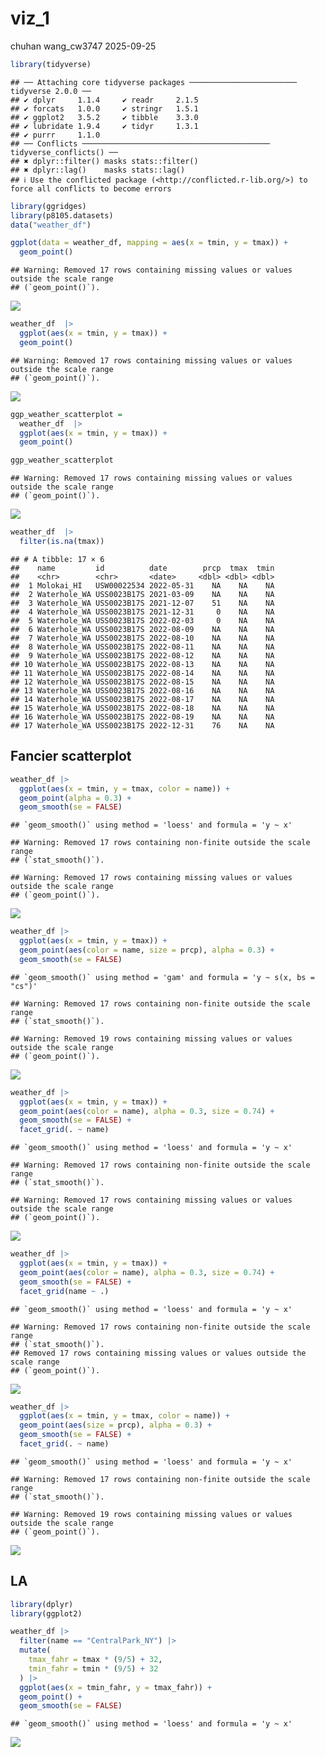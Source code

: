viz_1
================
chuhan wang_cw3747
2025-09-25

``` r
library(tidyverse)
```

    ## ── Attaching core tidyverse packages ──────────────────────── tidyverse 2.0.0 ──
    ## ✔ dplyr     1.1.4     ✔ readr     2.1.5
    ## ✔ forcats   1.0.0     ✔ stringr   1.5.1
    ## ✔ ggplot2   3.5.2     ✔ tibble    3.3.0
    ## ✔ lubridate 1.9.4     ✔ tidyr     1.3.1
    ## ✔ purrr     1.1.0     
    ## ── Conflicts ────────────────────────────────────────── tidyverse_conflicts() ──
    ## ✖ dplyr::filter() masks stats::filter()
    ## ✖ dplyr::lag()    masks stats::lag()
    ## ℹ Use the conflicted package (<http://conflicted.r-lib.org/>) to force all conflicts to become errors

``` r
library(ggridges)
library(p8105.datasets)
data("weather_df")
```

``` r
ggplot(data = weather_df, mapping = aes(x = tmin, y = tmax)) +
  geom_point()
```

    ## Warning: Removed 17 rows containing missing values or values outside the scale range
    ## (`geom_point()`).

![](viz_1_files/figure-gfm/unnamed-chunk-2-1.png)<!-- -->

``` r
weather_df  |>
  ggplot(aes(x = tmin, y = tmax)) +
  geom_point()
```

    ## Warning: Removed 17 rows containing missing values or values outside the scale range
    ## (`geom_point()`).

![](viz_1_files/figure-gfm/unnamed-chunk-3-1.png)<!-- -->

``` r
ggp_weather_scatterplot = 
  weather_df  |>
  ggplot(aes(x = tmin, y = tmax)) +
  geom_point()

ggp_weather_scatterplot
```

    ## Warning: Removed 17 rows containing missing values or values outside the scale range
    ## (`geom_point()`).

![](viz_1_files/figure-gfm/unnamed-chunk-4-1.png)<!-- -->

``` r
weather_df  |>
  filter(is.na(tmax))
```

    ## # A tibble: 17 × 6
    ##    name         id          date        prcp  tmax  tmin
    ##    <chr>        <chr>       <date>     <dbl> <dbl> <dbl>
    ##  1 Molokai_HI   USW00022534 2022-05-31    NA    NA    NA
    ##  2 Waterhole_WA USS0023B17S 2021-03-09    NA    NA    NA
    ##  3 Waterhole_WA USS0023B17S 2021-12-07    51    NA    NA
    ##  4 Waterhole_WA USS0023B17S 2021-12-31     0    NA    NA
    ##  5 Waterhole_WA USS0023B17S 2022-02-03     0    NA    NA
    ##  6 Waterhole_WA USS0023B17S 2022-08-09    NA    NA    NA
    ##  7 Waterhole_WA USS0023B17S 2022-08-10    NA    NA    NA
    ##  8 Waterhole_WA USS0023B17S 2022-08-11    NA    NA    NA
    ##  9 Waterhole_WA USS0023B17S 2022-08-12    NA    NA    NA
    ## 10 Waterhole_WA USS0023B17S 2022-08-13    NA    NA    NA
    ## 11 Waterhole_WA USS0023B17S 2022-08-14    NA    NA    NA
    ## 12 Waterhole_WA USS0023B17S 2022-08-15    NA    NA    NA
    ## 13 Waterhole_WA USS0023B17S 2022-08-16    NA    NA    NA
    ## 14 Waterhole_WA USS0023B17S 2022-08-17    NA    NA    NA
    ## 15 Waterhole_WA USS0023B17S 2022-08-18    NA    NA    NA
    ## 16 Waterhole_WA USS0023B17S 2022-08-19    NA    NA    NA
    ## 17 Waterhole_WA USS0023B17S 2022-12-31    76    NA    NA

## Fancier scatterplot

``` r
weather_df |>
  ggplot(aes(x = tmin, y = tmax, color = name)) +
  geom_point(alpha = 0.3) +
  geom_smooth(se = FALSE)
```

    ## `geom_smooth()` using method = 'loess' and formula = 'y ~ x'

    ## Warning: Removed 17 rows containing non-finite outside the scale range
    ## (`stat_smooth()`).

    ## Warning: Removed 17 rows containing missing values or values outside the scale range
    ## (`geom_point()`).

![](viz_1_files/figure-gfm/unnamed-chunk-6-1.png)<!-- -->

``` r
weather_df |>
  ggplot(aes(x = tmin, y = tmax)) +
  geom_point(aes(color = name, size = prcp), alpha = 0.3) +
  geom_smooth(se = FALSE)
```

    ## `geom_smooth()` using method = 'gam' and formula = 'y ~ s(x, bs = "cs")'

    ## Warning: Removed 17 rows containing non-finite outside the scale range
    ## (`stat_smooth()`).

    ## Warning: Removed 19 rows containing missing values or values outside the scale range
    ## (`geom_point()`).

![](viz_1_files/figure-gfm/unnamed-chunk-7-1.png)<!-- -->

``` r
weather_df |>
  ggplot(aes(x = tmin, y = tmax)) +
  geom_point(aes(color = name), alpha = 0.3, size = 0.74) +
  geom_smooth(se = FALSE) +
  facet_grid(. ~ name)
```

    ## `geom_smooth()` using method = 'loess' and formula = 'y ~ x'

    ## Warning: Removed 17 rows containing non-finite outside the scale range
    ## (`stat_smooth()`).

    ## Warning: Removed 17 rows containing missing values or values outside the scale range
    ## (`geom_point()`).

![](viz_1_files/figure-gfm/unnamed-chunk-8-1.png)<!-- -->

``` r
weather_df |>
  ggplot(aes(x = tmin, y = tmax)) +
  geom_point(aes(color = name), alpha = 0.3, size = 0.74) +
  geom_smooth(se = FALSE) +
  facet_grid(name ~ .)
```

    ## `geom_smooth()` using method = 'loess' and formula = 'y ~ x'

    ## Warning: Removed 17 rows containing non-finite outside the scale range
    ## (`stat_smooth()`).
    ## Removed 17 rows containing missing values or values outside the scale range
    ## (`geom_point()`).

![](viz_1_files/figure-gfm/unnamed-chunk-8-2.png)<!-- -->

``` r
weather_df |>
  ggplot(aes(x = tmin, y = tmax, color = name)) +
  geom_point(aes(size = prcp), alpha = 0.3) +
  geom_smooth(se = FALSE) +
  facet_grid(. ~ name)
```

    ## `geom_smooth()` using method = 'loess' and formula = 'y ~ x'

    ## Warning: Removed 17 rows containing non-finite outside the scale range
    ## (`stat_smooth()`).

    ## Warning: Removed 19 rows containing missing values or values outside the scale range
    ## (`geom_point()`).

![](viz_1_files/figure-gfm/unnamed-chunk-9-1.png)<!-- -->

## LA

``` r
library(dplyr)
library(ggplot2)

weather_df |>
  filter(name == "CentralPark_NY") |>
  mutate(
    tmax_fahr = tmax * (9/5) + 32,
    tmin_fahr = tmin * (9/5) + 32
  ) |>
  ggplot(aes(x = tmin_fahr, y = tmax_fahr)) +
  geom_point() +
  geom_smooth(se = FALSE)
```

    ## `geom_smooth()` using method = 'loess' and formula = 'y ~ x'

![](viz_1_files/figure-gfm/unnamed-chunk-10-1.png)<!-- -->
